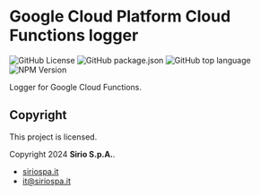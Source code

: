 # Google Cloud Platform Cloud Functions logger

![GitHub License](https://img.shields.io/github/license/siriospa/gcp-functions-logger)
![GitHub package.json](https://img.shields.io/github/package-json/version/siriospa/gcp-functions-logger)
![GitHub top language](https://img.shields.io/github/languages/top/siriospa/gcp-functions-logger)
![NPM Version](https://img.shields.io/npm/v/%40siriospa%2Fgcp-functions-logger)

Logger for Google Cloud Functions.

## Copyright

This project is licensed.

Copyright 2024 **Sirio S.p.A.**.

- [siriospa.it](https://www.siriospa.it/)
- [it@siriospa.it](mailto:it@siriospa.it)
